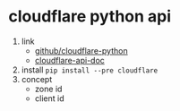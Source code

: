 # cloudflare python api

1. link
   * [github/cloudflare-python](https://github.com/cloudflare/cloudflare-python)
   * [cloudflare-api-doc](https://developers.cloudflare.com/api)
2. install `pip install --pre cloudflare`
3. concept
   * zone id
   * client id
